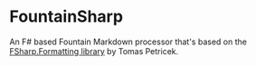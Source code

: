 # FountainSharp
An F# based Fountain Markdown processor that's based on the [FSharp.Formatting library](https://github.com/tpetricek/FSharp.Formatting) by Tomas Petricek.

